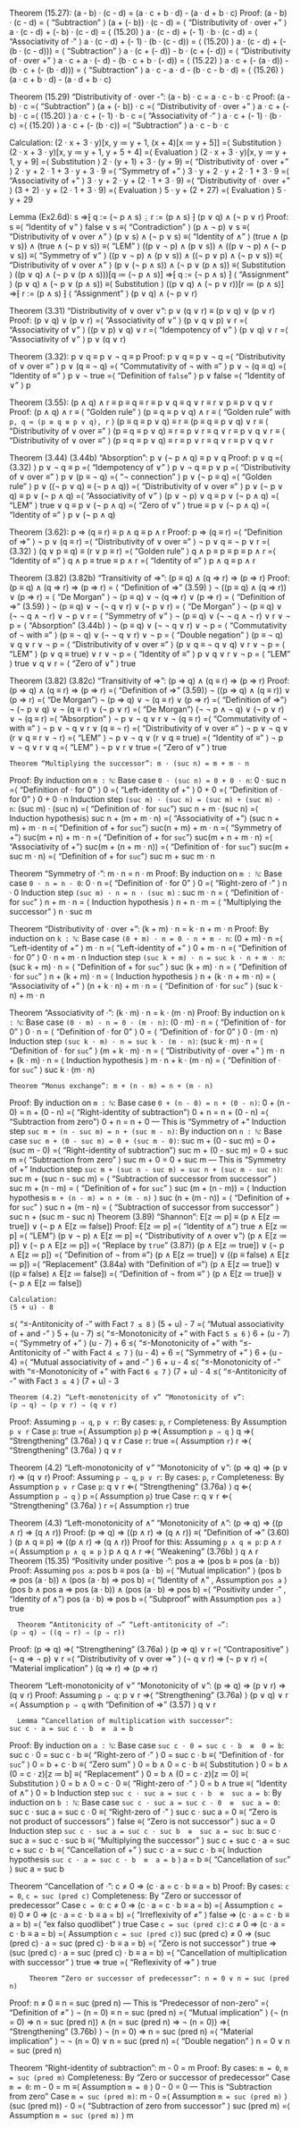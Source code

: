 Theorem (15.27): (a - b) · (c - d) = (a · c + b · d) - (a · d + b · c)
Proof:
    (a - b) · (c - d)
  = ⟨ “Subtraction” ⟩ 
    (a + (- b)) · (c - d)
  = ⟨ “Distributivity of · over +” ⟩
     a · (c - d) + (- b) · (c - d) 
  = ⟨ (15.20) ⟩
     a · (c - d) + (- 1) · b · (c - d) 
  = ⟨ “Associativity of ·” ⟩
     a · (c - d) + (- 1) · (b · (c - d))
  = ⟨ (15.20) ⟩
     a · (c - d) + (- (b · (c - d)))
  = ⟨ “Subtraction” ⟩
     a · (c + (- d)) - b · (c + (- d))
  = ⟨ “Distributivity of · over +” ⟩
     a · c + a · (- d) - (b · c + b · (- d))
  = ⟨ (15.22) ⟩
     a · c + (- (a · d)) - (b · c + (- (b · d)))
  = ⟨ “Subtraction” ⟩
     a · c - a · d - (b · c - b · d)
  = ⟨ (15.26) ⟩
     (a · c + b · d) - (a · d + b · c)

 Theorem (15.29) “Distributivity of · over -”:
    (a - b) · c = a · c - b · c
Proof:
    (a - b) · c
  =⟨ “Subtraction” ⟩
    (a + (- b)) · c
  =⟨ “Distributivity of · over +” ⟩
    a · c + (- b) · c
  =⟨ (15.20) ⟩
    a · c + (- 1) · b · c
  =⟨ “Associativity of ·” ⟩
    a · c + (- 1) · (b · c)
  =⟨ (15.20) ⟩
    a · c + (- (b · c))
  =⟨ “Subtraction” ⟩
    a · c - b · c

 Calculation:
    (2 · x + 3 · y)[x, y ≔ y + 1, (x + 4)[x ≔ y + 5]]
  =⟨ Substitution ⟩
    (2 · x + 3 · y)[x, y ≔ y + 1, y + 5 + 4]
  =⟨ Evaluation ⟩
    (2 · x + 3 · y)[x, y ≔ y + 1, y + 9]
  =⟨ Substitution ⟩
    2 · (y + 1) + 3 · (y + 9)
  =⟨ “Distributivity of · over +” ⟩
    2 · y + 2 · 1 + 3 · y + 3 · 9
  =⟨ “Symmetry of +” ⟩
    3 · y + 2 · y + 2 · 1  + 3 · 9
  =⟨ “Associativity of +” ⟩
    3 · y + 2 · y + (2 · 1  + 3 · 9)
  =⟨ “Distributivity of · over +” ⟩
    (3 + 2) · y + (2 · 1  + 3 · 9)
  =⟨ Evaluation ⟩
    5 · y + (2  + 27)
  =⟨ Evaluation ⟩
    5 · y + 29

  Lemma (Ex2.6d):       s
                 ⇒⁅  q := (¬ p ∧ s)
                   ⍮ r := (p ∧ s)
                   ⁆
                      (p ∨ q) ∧ (¬ p ∨ r)
Proof:
    s
  ≡⟨ “Identity of ∨” ⟩
    false ∨ s
  ≡⟨ “Contradiction” ⟩
    (p ∧ ¬ p) ∨ s
  ≡⟨ “Distributivity of ∨ over ∧” ⟩
    (p ∨ s) ∧ (¬ p ∨ s)
  ≡⟨ “Identity of ∧”  ⟩
    (true ∧ (p ∨ s)) ∧ (true ∧ (¬ p ∨ s))
  ≡⟨ “LEM” ⟩
    ((p ∨ ¬ p) ∧ (p ∨ s)) ∧ ((p ∨ ¬ p) ∧ (¬ p ∨ s))
  ≡⟨ “Symmetry of ∨” ⟩
    ((p ∨ ¬ p) ∧ (p ∨ s)) ∧ ((¬ p ∨ p) ∧ (¬ p ∨ s))
  ≡⟨ “Distributivity of ∨ over ∧” ⟩
    (p ∨ (¬ p ∧ s)) ∧ (¬ p ∨ (p ∧ s))
  ≡⟨ Substitution ⟩
    ((p ∨ q) ∧ (¬ p ∨ (p ∧ s)))[q ≔ (¬ p ∧ s)]
  ⇒⁅ q := (¬ p ∧ s) ⁆ ⟨ “Assignment” ⟩
    (p ∨ q) ∧ (¬ p ∨ (p ∧ s))
  ≡⟨ Substitution ⟩
    ((p ∨ q) ∧ (¬ p ∨ r))[r ≔ (p ∧ s)]
  ⇒⁅ r := (p ∧ s) ⁆ ⟨ “Assignment” ⟩
    (p ∨ q) ∧ (¬ p ∨ r)

Theorem (3.31) “Distributivity of ∨ over ∨”: p ∨ (q ∨ r) ≡ (p ∨ q) ∨ (p ∨ r)
Proof:
    (p ∨ q) ∨ (p ∨ r)
  =⟨ “Associativity of ∨” ⟩
    (p ∨ q ∨ p) ∨ r
  =⟨ “Associativity of ∨” ⟩
    ((p ∨ p) ∨ q) ∨ r
  =⟨ “Idempotency of ∨” ⟩
    (p ∨ q) ∨ r
  =⟨ “Associativity of ∨” ⟩
    p ∨ (q ∨ r)
 
Theorem (3.32): p ∨ q ≡ p ∨ ¬ q ≡ p
Proof:
    p ∨ q ≡ p ∨ ¬ q
  =⟨ “Distributivity of ∨ over ≡” ⟩
    p ∨ (q ≡ ¬ q)
  =⟨ “Commutativity of ¬ with ≡” ⟩
    p ∨ ¬ (q ≡ q)
  =⟨ “Identity of ≡” ⟩
    p ∨ ¬ true
  =⟨ “Definition of `false`” ⟩
    p ∨ false
  =⟨ “Identity of ∨” ⟩
    p 

Theorem (3.55): (p ∧ q) ∧ r ≡ p ≡ q ≡ r ≡ p ∨ q ≡ q ∨ r ≡ r ∨ p ≡ p ∨ q ∨ r
Proof:
    (p ∧ q) ∧ r
  ≡ ⟨ “Golden rule” ⟩ 
    (p ≡ q ≡ p ∨ q) ∧ r
  ≡ ⟨ “Golden rule” with `p, q ≔ (p ≡ q ≡ p ∨ q), r` ⟩ 
    (p ≡ q ≡ p ∨ q) ≡ r ≡ (p ≡ q ≡ p ∨ q) ∨ r
  ≡ ⟨ “Distributivity of ∨ over ≡” ⟩ 
    (p ≡ q ≡ p ∨ q) ≡ r ≡ p ∨ r ≡ q ∨ r ≡ p ∨ q ∨ r 
  ≡ ⟨ “Distributivity of ∨ over ≡” ⟩ 
    (p ≡ q ≡ p ∨ q) ≡ r ≡ p ∨ r ≡ q ∨ r ≡ p ∨ q ∨ r 

Theorem (3.44) (3.44b) “Absorption”: p ∨ (¬ p ∧ q) ≡ p ∨ q
Proof:
    p ∨ q 
  =⟨ (3.32) ⟩
    p ∨ ¬ q ≡ p 
  =⟨ “Idempotency of ∨” ⟩
    p ∨ ¬ q ≡ p ∨ p
  =⟨ “Distributivity of ∨ over ≡” ⟩
    p ∨ (p ≡ ¬ q)
  =⟨ “¬ connection” ⟩
    p ∨ (¬ p ≡ q)
  =⟨ “Golden rule” ⟩
    p ∨ ((¬ p ∨ q) ≡ (¬ p ∧ q))
  =⟨ “Distributivity of ∨ over ≡”  ⟩
    p ∨ (¬ p ∨ q) ≡ p ∨ (¬ p ∧ q)
  =⟨ “Associativity of ∨”  ⟩
    (p ∨ ¬ p) ∨ q ≡ p ∨ (¬ p ∧ q)
  =⟨ “LEM” ⟩
    true ∨  q ≡ p ∨ (¬ p ∧ q)
  =⟨ “Zero of ∨” ⟩
    true ≡ p ∨ (¬ p ∧ q)
  =⟨ “Identity of ≡” ⟩
    p ∨ (¬ p ∧ q)

Theorem (3.62): p ⇒ (q ≡ r) ≡ p ∧ q ≡ p ∧ r
Proof:
    p ⇒ (q ≡ r)
  =⟨ “Definition of ⇒” ⟩
    ¬ p ∨ (q ≡ r)
  =⟨ “Distributivity of ∨ over ≡” ⟩
    ¬ p ∨ q ≡ ¬ p ∨ r
  =⟨ (3.32) ⟩
    (q ∨ p ≡ q) ≡ (r ∨ p ≡ r)
  =⟨ “Golden rule” ⟩
    q ∧ p ≡ p ≡ p ≡ p ∧ r
  =⟨ “Identity of ≡” ⟩
    q ∧ p ≡ true ≡ p ∧ r
  =⟨ “Identity of ≡” ⟩
    p ∧ q ≡ p ∧ r

Theorem (3.82) (3.82b) “Transitivity of ⇒”: (p ≡ q) ∧ (q ⇒ r) ⇒ (p ⇒ r)
Proof: 
    (p ≡ q) ∧ (q ⇒ r) ⇒ (p ⇒ r)
  = ⟨ “Definition of ⇒” (3.59) ⟩
    ¬ ((p ≡ q) ∧ (q ⇒ r)) ∨ (p ⇒ r)
  = ⟨ “De Morgan” ⟩
    ¬ (p ≡ q) ∨ ¬ (q ⇒ r) ∨ (p ⇒ r)
  = ⟨ “Definition of ⇒” (3.59) ⟩
    ¬ (p ≡ q) ∨ ¬ (¬ q ∨ r) ∨ (¬ p ∨ r)
  = ⟨ “De Morgan” ⟩
    ¬ (p ≡ q) ∨ (¬ ¬ q ∧ ¬ r) ∨ ¬ p ∨ r
  = ⟨ “Symmetry of ∨” ⟩
    ¬ (p ≡ q) ∨ (¬ ¬ q ∧ ¬ r) ∨ r ∨ ¬ p
  = ⟨ “Absorption” (3.44b) ⟩
    ¬ (p ≡ q) ∨ (¬ ¬ q ∨ r) ∨ ¬ p
  = ⟨ “Commutativity of ¬ with ≡” ⟩
    (p ≡ ¬ q) ∨ (¬ ¬ q ∨ r) ∨ ¬ p
  = ⟨ “Double negation” ⟩
    (p ≡ ¬ q) ∨ q ∨ r ∨ ¬ p
  = ⟨ “Distributivity of ∨ over ≡” ⟩
    (p ∨ q ≡ ¬ q ∨ q) ∨ r ∨ ¬ p
  = ⟨ “LEM” ⟩
    (p ∨ q ≡ true) ∨ r ∨ ¬ p
  = ⟨ “Identity of ≡” ⟩
    p ∨ q  ∨ r ∨ ¬ p
  = ⟨ “LEM” ⟩
    true ∨ q  ∨ r
  = ⟨ “Zero of ∨” ⟩
    true 
 
Theorem (3.82) (3.82c) “Transitivity of ⇒”: (p ⇒ q) ∧ (q ≡ r) ⇒ (p ⇒ r)
Proof:
    (p ⇒ q) ∧ (q ≡ r) ⇒ (p ⇒ r)
  =⟨ “Definition of ⇒” (3.59)⟩
    ¬ ((p ⇒ q) ∧ (q ≡ r)) ∨ (p ⇒ r)
  =⟨ “De Morgan”⟩
    ¬ (p ⇒ q) ∨ ¬ (q ≡ r) ∨ (p ⇒ r)
  =⟨ “Definition of ⇒”⟩
    ¬ (¬ p ∨ q) ∨ ¬ (q ≡ r) ∨ (¬ p ∨ r)
  =⟨ “De Morgan”⟩
    (¬ ¬ p ∧ ¬ q) ∨ (¬ p ∨ r) ∨ ¬ (q ≡ r) 
  =⟨ “Absorption” ⟩
    ¬ p ∨ ¬ q ∨ r ∨ ¬ (q ≡ r) 
  =⟨ “Commutativity of ¬ with ≡” ⟩
    ¬ p ∨ ¬ q ∨ r ∨ (q ≡ ¬ r)
  =⟨ “Distributivity of ∨ over ≡” ⟩
    ¬ p ∨ ¬ q ∨ (r ∨ q ≡ r ∨ ¬ r)
  =⟨ “LEM” ⟩
    ¬ p ∨ ¬ q ∨ (r ∨ q ≡ true)
  =⟨ “Identity of ≡” ⟩
    ¬ p ∨ ¬ q ∨ r ∨ q 
  =⟨ “LEM” ⟩
    ¬ p ∨ r ∨ true
  =⟨ “Zero of ∨” ⟩
    true  

    Theorem “Multiplying the successor”: m · (suc n) = m + m · n
Proof:
  By induction on `m : ℕ`:
    Base case `0 · (suc n) = 0 + 0 · n`:
        0 · suc n
      =⟨ “Definition of · for 0” ⟩
        0
      =⟨ “Left-identity of +” ⟩
        0 + 0
      =⟨ “Definition of · for 0” ⟩
        0 + 0 · n
    Induction step `(suc m) · (suc n) = (suc m) + (suc m) · n`:
        (suc m) · (suc n)
      =⟨ “Definition of · for `suc`”⟩
        suc n + m · (suc n)
      =⟨ Induction hypothesis⟩
        suc n + (m + m · n)
      =⟨ “Associativity of +”⟩
        (suc n + m) + m · n
      =⟨ “Definition of + for `suc`”⟩
        suc(n + m) + m · n
      =⟨ “Symmetry of +”⟩
        suc(m + n) + m · n
      =⟨ “Definition of + for `suc`”⟩
        suc(m + n + m · n)
      =⟨ “Associativity of +”⟩
        suc(m + (n + m · n))
      =⟨ “Definition of · for `suc`”⟩
        suc(m + suc m · n)
      =⟨ “Definition of + for `suc`”⟩
        suc m + suc m · n

Theorem “Symmetry of ·”: m · n = n · m
Proof:
  By induction on `m : ℕ`:
    Base case `0 · n = n · 0`:
        0 · n
      =⟨ “Definition of · for 0” ⟩
        0
      =⟨ “Right-zero of ·” ⟩
        n · 0
    Induction step `(suc m) · n = n · (suc m)` :
        suc m · n
      = ⟨ “Definition of · for `suc`” ⟩
        n + m · n
      = ⟨ Induction hypothesis ⟩ 
        n + n · m
      = ⟨ “Multiplying the successor” ⟩ 
        n · suc m
 
        
Theorem “Distributivity of · over +”: (k + m) · n = k · n + m · n
Proof:
  By induction on `k : ℕ`:
    Base case `(0 + m) · n = 0 · n + m · n`:
        (0 + m) · n
      =⟨ “Left-identity of +” ⟩
        m · n
      =⟨ “Left-identity of +” ⟩
        0 + m · n
      =⟨ “Definition of · for 0” ⟩
        0 · n + m · n
    Induction step `(suc k + m) · n = suc k · n + m · n`:
        (suc k + m) · n
      = ⟨ “Definition of + for `suc`” ⟩
         suc (k + m) · n
      = ⟨ “Definition of · for `suc`” ⟩
         n + (k + m) · n
      = ⟨ Induction hypothesis ⟩
         n + (k · n + m · n)
      = ⟨ “Associativity of +” ⟩
         (n + k · n) + m · n
      = ⟨ “Definition of · for `suc`” ⟩
         (suc k · n) + m · n

Theorem “Associativity of ·”: (k · m) · n = k · (m · n)
Proof:
  By induction on `k : ℕ`:
    Base case `(0 · m) · n = 0 · (m · n)`:
        (0 · m) · n
      = ⟨ “Definition of · for 0” ⟩
        0 · n 
      = ⟨ “Definition of · for 0” ⟩
        0 
      = ⟨ “Definition of · for 0” ⟩
        0 · (m · n)
    Induction step `(suc k · m) · n = suc k · (m · n)`:
        (suc k · m) · n
      = ⟨ “Definition of · for `suc`” ⟩
        (m + k · m) · n
      = ⟨ “Distributivity of · over +” ⟩
        m · n + (k · m) · n
      = ⟨ Induction hypothesis ⟩
        m · n + k · (m · n)
      = ⟨ “Definition of · for `suc`” ⟩
        suc k · (m · n)
        
    Theorem “Monus exchange”: m + (n - m) = n + (m - n)
Proof:
  By induction on `m : ℕ`:
    Base case `0 + (n - 0) = n + (0 - n)`:
        0 + (n - 0) = n + (0 - n)
      =⟨ “Right-identity of subtraction”⟩
        0 + n = n + (0 - n)
      =⟨ “Subtraction from zero”⟩
        0 + n = n + 0 — This is “Symmetry of +”
    Induction step `suc m + (n - suc m) = n + (suc m - n)`:
      By induction on `n : ℕ`:
        Base case `suc m + (0 - suc m) = 0 + (suc m - 0)`:
            suc m + (0 - suc m) = 0 + (suc m - 0)
          =⟨ “Right-identity of subtraction”⟩ 
            suc m + (0 - suc m) = 0 + suc m 
          =⟨ “Subtraction from zero” ⟩ 
            suc m + 0 = 0 + suc m — This is “Symmetry of +”
        Induction step `suc m + (suc n - suc m) = suc n + (suc m - suc n)`:
            suc m + (suc n - suc m)
          = ⟨ “Subtraction of successor from successor” ⟩ 
            suc m + (n - m)
          = ⟨ “Definition of + for `suc`”  ⟩ 
            suc (m + (n - m))
          = ⟨ Induction hypothesis `m + (n - m) = n + (m - n)` ⟩ 
            suc (n + (m - n))
          = ⟨ “Definition of + for `suc`” ⟩ 
            suc n + (m - n)
          = ⟨ “Subtraction of successor from successor” ⟩ 
            suc n + (suc m - suc n)
             Theorem (3.89) “Shannon”: E[z ≔ p] ≡ (p ∧ E[z ≔ true]) ∨ (¬ p ∧ E[z ≔ false])
Proof:
    E[z ≔ p]
  =⟨ “Identity of ∧”⟩
    true ∧ E[z ≔ p] 
  =⟨ “LEM”⟩
    (p ∨ ¬ p) ∧ E[z ≔ p] 
  =⟨ “Distributivity of ∧ over ∨”⟩
    (p ∧ E[z ≔ p]) ∨ (¬ p ∧ E[z ≔ p])
  =⟨ “Replace by `true`” (3.87)⟩
    (p ∧ E[z ≔ true]) ∨ (¬ p ∧ E[z ≔ p])
  =⟨ “Definition of ¬ from ≡”⟩
    (p ∧ E[z ≔ true]) ∨ ((p ≡ false) ∧ E[z ≔ p])
  =⟨ “Replacement” (3.84a) with “Definition of ≡”⟩
    (p ∧ E[z ≔ true]) ∨ ((p ≡ false) ∧ E[z ≔ false])
  =⟨ “Definition of ¬ from ≡” ⟩
    (p ∧ E[z ≔ true]) ∨ (¬ p ∧ E[z ≔ false])

    Calculation:
    (5 + u) - 8
  ≤⟨ “≤-Antitonicity of -” with Fact `7 ≤ 8` ⟩
    (5 + u) - 7
  =⟨ “Mutual associativity of + and -” ⟩
    5 + (u - 7)
  ≤⟨ “≤-Monotonicity of +” with Fact `5 ≤ 6` ⟩
    6 + (u - 7)
  =⟨ “Symmetry of +” ⟩
    (u - 7) + 6
  ≤⟨ “≤-Monotonicity of +” with 
      “≤-Antitonicity of -” with Fact `4 ≤ 7` ⟩
    (u - 4) + 6
  =⟨ “Symmetry of +” ⟩
    6 + (u - 4)
  =⟨ “Mutual associativity of + and -” ⟩
    6 + u - 4
  ≤⟨ “≤-Monotonicity of -” with
     “≤-Monotonicity of +” with Fact `6 ≤ 7` ⟩
    (7 + u) - 4
  ≤⟨ “≤-Antitonicity of -” with Fact `3 ≤ 4` ⟩
    (7 + u) - 3

    Theorem (4.2) “Left-monotonicity of ∨” “Monotonicity of ∨”:
    (p ⇒ q) ⇒ (p ∨ r) ⇒ (q ∨ r)
Proof:
  Assuming `p ⇒ q`, `p ∨ r`:
    By cases: `p`, `r`
      Completeness: By Assumption `p ∨ r`
      Case `p`:
          true
        =⟨ Assumption `p`⟩ 
          p
        ⇒⟨ Assumption `p ⇒ q` ⟩
          q
        ⇒⟨ “Strengthening” (3.76a) ⟩ 
          q ∨ r
      Case `r`:
          true
        =⟨ Assumption `r`⟩ 
          r
        ⇒⟨ “Strengthening” (3.76a) ⟩
          q ∨ r


Theorem (4.2) “Left-monotonicity of ∨” “Monotonicity of ∨”:
    (p ⇒ q) ⇒ (p ∨ r) ⇒ (q ∨ r)
Proof:
  Assuming `p ⇒ q`, `p ∨ r`:
    By cases: `p`, `r`
      Completeness: By Assumption `p ∨ r`
      Case `p`:
          q ∨ r
        ⇐⟨ “Strengthening” (3.76a) ⟩
          q
        ⇐⟨ Assumption `p ⇒ q` ⟩ 
          p
        =⟨ Assumption `p`⟩
          true 
      Case `r`:
          q ∨ r
        ⇐⟨ “Strengthening” (3.76a) ⟩
          r
        =⟨ Assumption `r`⟩
          true

Theorem (4.3) “Left-monotonicity of ∧” “Monotonicity of ∧”:
    (p ⇒ q) ⇒ ((p ∧ r) ⇒ (q ∧ r))
Proof:
      (p ⇒ q) ⇒ ((p ∧ r) ⇒ (q ∧ r))
    ≡⟨ “Definition of ⇒” (3.60) ⟩
      (p ∧ q ≡ p) ⇒ ((p ∧ r) ⇒ (q ∧ r))
  Proof for this:
    Assuming `p ∧ q ≡ p`:
        p ∧ r
      =⟨ Assumption `p ∧ q ≡ p` ⟩ 
        p ∧ q ∧ r
      ⇒⟨ “Weakening” (3.76b) ⟩
        q ∧ r
Theorem (15.35) “Positivity under positive ·”: pos a ⇒ (pos b ≡ pos (a · b))
Proof:
  Assuming `pos a`:
      pos b ≡ pos (a · b)
    =⟨ “Mutual implication” ⟩
      (pos b ⇒ pos (a · b)) ∧ (pos (a · b) ⇒ pos b)
    =⟨ “Identity of ∧” , Assumption `pos a` ⟩
      (pos b ∧ pos a ⇒ pos (a · b)) ∧ (pos (a · b) ⇒ pos b)
    =⟨ “Positivity under ·” , “Identity of ∧”⟩
      pos (a · b) ⇒ pos b
    =⟨ “Subproof” with Assumption `pos a` ⟩ 
      true

      Theorem “Antitonicity of ⇒” “Left-antitonicity of ⇒”:
    (p ⇒ q) ⇒ ((q ⇒ r) ⇒ (p ⇒ r))
Proof:
    (p ⇒ q)
  ⇒⟨ “Strengthening” (3.76a) ⟩
    (p ⇒ q) ∨ r
  =⟨ “Contrapositive”  ⟩
    (¬ q ⇒ ¬ p) ∨ r
  =⟨ “Distributivity of ∨ over ⇒” ⟩
    (¬ q ∨ r) ⇒ (¬ p ∨ r)
  =⟨ “Material implication” ⟩
    (q ⇒ r) ⇒ (p ⇒ r)

Theorem “Left-monotonicity of ∨” “Monotonicity of ∨”:
    (p ⇒ q) ⇒ (p ∨ r) ⇒ (q ∨ r)
Proof:
  Assuming `p ⇒ q`:
      p ∨ r
    ⇒⟨ “Strengthening” (3.76a) ⟩ 
      (p ∨ q) ∨ r
    =⟨ Assumption `p ⇒ q` with “Definition of ⇒” (3.57) ⟩ 
      q ∨ r

      Lemma “Cancellation of multiplication with successor”:
    suc c · a = suc c · b  ≡  a = b
Proof:
  By induction on `a : ℕ`:
    Base case `suc c · 0 = suc c · b  ≡  0 = b`:
        suc c · 0 = suc c · b
      ≡⟨ “Right-zero of ·” ⟩
        0 = suc c · b
      ≡⟨ “Definition of · for `suc`” ⟩
        0 = b + c · b
      ≡⟨ “Zero sum” ⟩
        0 = b ∧ 0 = c · b
      ≡⟨ Substitution ⟩
        0 = b ∧ (0 = c · z)[z ≔ b]
      ≡⟨ “Replacement” ⟩
        0 = b ∧ (0 = c · z)[z ≔ 0]
      ≡⟨ Substitution ⟩
        0 = b ∧ 0 = c · 0
      ≡⟨ “Right-zero of ·” ⟩
        0 = b ∧ true
      ≡⟨ “Identity of ∧” ⟩
        0 = b
    Induction step `suc c · suc a = suc c · b  ≡  suc a = b`:
      By induction on `b : ℕ`:
        Base case `suc c · suc a = suc c · 0  ≡  suc a = 0`:
            suc c · suc a = suc c · 0
          ≡⟨ “Right-zero of ·” ⟩
            suc c · suc a = 0
          ≡⟨ “Zero is not product of successors” ⟩
            false
          ≡⟨ “Zero is not successor” ⟩
            suc a = 0
        Induction step `suc c · suc a = suc c · suc b  ≡  suc a = suc b`:
            suc c · suc a = suc c · suc b
          ≡⟨ “Multiplying the successor” ⟩
            suc c + suc c · a = suc c + suc c · b
          ≡⟨ “Cancellation of +” ⟩
            suc c · a = suc c · b
          ≡⟨ Induction hypothesis `suc c · a = suc c · b  ≡  a = b` ⟩
            a = b
          ≡⟨ “Cancellation of `suc`” ⟩
            suc a = suc b
      
Theorem “Cancellation of ·”:
    c ≠ 0 ⇒ (c · a = c · b  ≡  a = b)
Proof:
  By cases: `c = 0`, `c = suc (pred c)`
    Completeness: By “Zero or successor of predecessor”
    Case `c = 0`:
        c ≠ 0 ⇒ (c · a = c · b  ≡  a = b)
      =⟨ Assumption `c = 0`⟩
        0 ≠ 0 ⇒ (c · a = c · b  ≡  a = b)
      =⟨ “Irreflexivity of ≠” ⟩
        false ⇒ (c · a = c · b  ≡  a = b)
      =⟨ “ex falso quodlibet” ⟩
        true
    Case `c = suc (pred c)`:
         c ≠ 0 ⇒ (c · a = c · b  ≡  a = b)
      =⟨ Assumption `c = suc (pred c)`⟩
         suc (pred c) ≠ 0 ⇒ (suc (pred c) · a = suc (pred c) · b  ≡  a = b)
      =⟨ “Zero is not successor” ⟩
         true ⇒ (suc (pred c) · a = suc (pred c) · b  ≡  a = b)
      =⟨ “Cancellation of multiplication with successor” ⟩
         true ⇒ true
      =⟨ “Reflexivity of ⇒” ⟩
         true    

         Theorem “Zero or successor of predecessor”: n = 0 ∨ n = suc (pred n)
Proof:
    n ≠ 0 ≡ n = suc (pred n)    — This is “Predecessor of non-zero”
  =⟨ “Definition of ≠” ⟩
    ¬ (n = 0) ≡ n = suc (pred n)
  =⟨ “Mutual implication” ⟩
    (¬ (n = 0) ⇒ n = suc (pred n)) ∧ (n = suc (pred n) ⇒ ¬ (n = 0))
  ⇒⟨ “Strengthening” (3.76b) ⟩
    ¬ (n = 0) ⇒ n = suc (pred n)
  =⟨ “Material implication” ⟩
    ¬ ¬ (n = 0) ∨ n = suc (pred n)
  =⟨ “Double negation” ⟩
    n = 0 ∨ n = suc (pred n)
 
Theorem “Right-identity of subtraction”: m - 0 = m
Proof:
  By cases: `m = 0`, `m = suc (pred m)`
    Completeness: By “Zero or successor of predecessor”
    Case `m = 0`:
        m - 0 = m
      ≡⟨ Assumption `m = 0` ⟩
        0 - 0 = 0
      — This is “Subtraction from zero”
    Case `m = suc (pred m)`:
        m - 0
      =⟨ Assumption `m = suc (pred m)` ⟩
        (suc (pred m)) - 0
      =⟨ “Subtraction of zero from successor” ⟩
        suc (pred m)
      =⟨ Assumption `m = suc (pred m)` ⟩
        m
